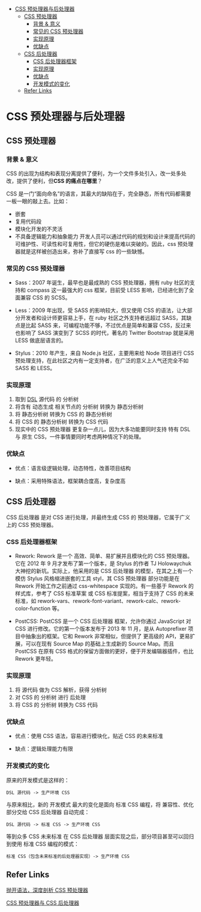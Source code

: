 - [CSS 预处理器与后处理器](#css-%E9%A2%84%E5%A4%84%E7%90%86%E5%99%A8%E4%B8%8E%E5%90%8E%E5%A4%84%E7%90%86%E5%99%A8)
  - [CSS 预处理器](#css-%E9%A2%84%E5%A4%84%E7%90%86%E5%99%A8)
    - [背景 & 意义](#%E8%83%8C%E6%99%AF-%E6%84%8F%E4%B9%89)
    - [常见的 CSS 预处理器](#%E5%B8%B8%E8%A7%81%E7%9A%84-css-%E9%A2%84%E5%A4%84%E7%90%86%E5%99%A8)
    - [实现原理](#%E5%AE%9E%E7%8E%B0%E5%8E%9F%E7%90%86)
    - [优缺点](#%E4%BC%98%E7%BC%BA%E7%82%B9)
  - [CSS 后处理器](#css-%E5%90%8E%E5%A4%84%E7%90%86%E5%99%A8)
    - [CSS 后处理器框架](#css-%E5%90%8E%E5%A4%84%E7%90%86%E5%99%A8%E6%A1%86%E6%9E%B6)
    - [实现原理](#%E5%AE%9E%E7%8E%B0%E5%8E%9F%E7%90%86)
    - [优缺点](#%E4%BC%98%E7%BC%BA%E7%82%B9)
    - [开发模式的变化](#%E5%BC%80%E5%8F%91%E6%A8%A1%E5%BC%8F%E7%9A%84%E5%8F%98%E5%8C%96)
  - [Refer Links](#refer-links)

# CSS 预处理器与后处理器

## CSS 预处理器

### 背景 & 意义

CSS 的出现为结构和表现分离提供了便利，为一个文件多处引入，改一处多处改，提供了便利，但**CSS 的痛点在哪里**？

CSS 是一门“面向命名”的语言，其最大的缺陷在于，完全静态，所有代码都需要一板一眼的敲上去。比如：
- 嵌套
- 复用代码段
- 模块化开发的不灵活
- 不具备逻辑能力和抽象能力
开发人员可以通过代码的规划和设计来提高代码的可维护性、可读性和可复用性，但它的硬伤是难以突破的。因此，css 预处理器就是这样被创造出来，弥补了直接写 css 的一些缺憾。

### 常见的 CSS 预处理器

- Sass：2007 年诞生，最早也是最成熟的 CSS 预处理器，拥有 ruby 社区的支持和 compass 这一最强大的 css 框架，目前受 LESS 影响，已经进化到了全面兼容 CSS 的 SCSS。

- Less：2009 年出现，受 SASS 的影响较大，但又使用 CSS 的语法，让大部分开发者和设计师更容易上手，在 ruby 社区之外支持者远超过 SASS，其缺点是比起 SASS 来，可编程功能不够，不过优点是简单和兼容 CSS，反过来也影响了 SASS 演变到了 SCSS 的时代，著名的 Twitter Bootstrap 就是采用 LESS 做底层语言的。

- Stylus：2010 年产生，来自 Node.js 社区，主要用来给 Node 项目进行 CSS 预处理支持，在此社区之内有一定支持者，在广泛的意义上人气还完全不如 SASS 和 LESS。

### 实现原理

1. 取到 [DSL](https://en.wikipedia.org/wiki/Domain-specific_language) 源代码 的 分析树
1. 将含有 动态生成 相关节点的 分析树 转换为 静态分析树
1. 将 静态分析树 转换为 CSS 的 静态分析树
1. 将 CSS 的 静态分析树 转换为 CSS 代码
1. 现实中的 CSS 预处理器 更复杂一点儿，因为大多功能要同时支持 特有 DSL 与 原生 CSS，一件事情要同时考虑两种情况下的处理。

### 优缺点

- 优点：语言级逻辑处理，动态特性，改善项目结构

- 缺点：采用特殊语法，框架耦合度高，复杂度高

## CSS 后处理器

CSS 后处理器 是对 CSS 进行处理，并最终生成 CSS 的 预处理器，它属于广义上的 CSS 预处理器。

### CSS 后处理器框架

- Rework: Rework 是一个 高效、简单、易扩展并且模块化的 CSS 预处理器。它在 2012 年 9 月才发布了第一个版本，是 Stylus 的作者 TJ Holowaychuk 大神挖的新坑。实际上，他采用的是 CSS 后处理器 的模型，在其之上有一个模仿 Stylus 风格缩进嵌套的工具 styl，其 CSS 预处理器 部分功能是在 Rework 开始工作之前通过 css-whitespace 实现的。有一些基于 Rework 的样式库，参考了 CSS 标准草案 或 CSS 标准提案，相当于支持了 CSS 的未来标准，如 rework-vars、rework-font-variant、rework-calc、rework-color-function 等。

- PostCSS: PostCSS 是一个 CSS 后处理器 框架，允许你通过 JavaScript 对 CSS 进行修改。它的第一个版本发布于 2013 年 11 月，是从 Autoprefixer 项目中抽象出的框架。它和 Rework 非常相似，但提供了 更高级的 API，更易扩展，可以在现有 Source Map 的基础上生成新的 Source Map。而且 PostCSS 在原有 CSS 格式的保留方面做的更好，便于开发编辑器插件，也比 Rework 更年轻。

### 实现原理

1. 将 源代码 做为 CSS 解析，获得 分析树
1. 对 CSS 的 分析树 进行 后处理
1. 将 CSS 的 分析树 转换为 CSS 代码

### 优缺点

- 优点：使用 CSS 语法，容易进行模块化，贴近 CSS 的未来标准

- 缺点：逻辑处理能力有限

### 开发模式的变化

原来的开发模式是这样的：
```
DSL 源代码 -> 生产环境 CSS
```
与原来相比，新的 开发模式 最大的变化是面向 标准 CSS 编程，将 兼容性、优化 部分交给 CSS 后处理器 自动完成：
```
DSL 源代码 -> 标准 CSS -> 生产环境 CSS
```
等到众多 CSS 未来标准 在 CSS 后处理器 层面实现之后，部分项目甚至可以回归到使用 标准 CSS 编程的模式：
```
标准 CSS（包含未来标准的后处理器实现）-> 生产环境 CSS
```

## Refer Links

[抛开语法，深度剖析 CSS 预处理器](https://div.io/topic/1768)

[CSS 预处理器与 CSS 后处理器](http://caibaojian.com/css-processor.html)
